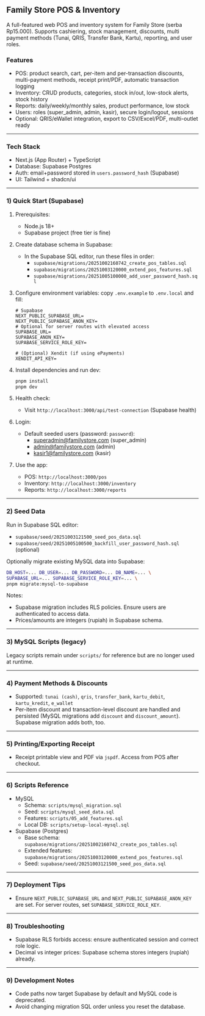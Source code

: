 ## Family Store POS & Inventory

A full-featured web POS and inventory system for Family Store (serba Rp15.000). Supports cashiering, stock management, discounts, multi payment methods (Tunai, QRIS, Transfer Bank, Kartu), reporting, and user roles.

### Features
- POS: product search, cart, per-item and per-transaction discounts, multi-payment methods, receipt print/PDF, automatic transaction logging
- Inventory: CRUD products, categories, stock in/out, low-stock alerts, stock history
- Reports: daily/weekly/monthly sales, product performance, low stock
- Users: roles (super_admin, admin, kasir), secure login/logout, sessions
- Optional: QRIS/eWallet integration, export to CSV/Excel/PDF, multi-outlet ready

---

### Tech Stack
- Next.js (App Router) + TypeScript
- Database: Supabase Postgres
- Auth: email+password stored in `users.password_hash` (Supabase)
- UI: Tailwind + shadcn/ui

---

### 1) Quick Start (Supabase)

1. Prerequisites:
   - Node.js 18+
   - Supabase project (free tier is fine)

2. Create database schema in Supabase:
   - In the Supabase SQL editor, run these files in order:
     - `supabase/migrations/20251002160742_create_pos_tables.sql`
     - `supabase/migrations/20251003120000_extend_pos_features.sql`
     - `supabase/migrations/20251005100000_add_user_password_hash.sql`

3. Configure environment variables: copy `.env.example` to `.env.local` and fill:
   ```env
   # Supabase
   NEXT_PUBLIC_SUPABASE_URL=
   NEXT_PUBLIC_SUPABASE_ANON_KEY=
   # Optional for server routes with elevated access
   SUPABASE_URL=
   SUPABASE_ANON_KEY=
   SUPABASE_SERVICE_ROLE_KEY=

   # (Optional) Xendit (if using ePayments)
   XENDIT_API_KEY=
   ```

4. Install dependencies and run dev:
   ```bash
   pnpm install
   pnpm dev
   ```

5. Health check:
   - Visit `http://localhost:3000/api/test-connection` (Supabase health)

6. Login:
   - Default seeded users (password: `password`):
     - superadmin@familystore.com (super_admin)
     - admin@familystore.com (admin)
     - kasir1@familystore.com (kasir)

7. Use the app:
   - POS: `http://localhost:3000/pos`
   - Inventory: `http://localhost:3000/inventory`
   - Reports: `http://localhost:3000/reports`

---

### 2) Seed Data
Run in Supabase SQL editor:
- `supabase/seed/20251003121500_seed_pos_data.sql`
- `supabase/seed/20251005100500_backfill_user_password_hash.sql` (optional)

Optionally migrate existing MySQL data into Supabase:

```bash
DB_HOST=... DB_USER=... DB_PASSWORD=... DB_NAME=... \
SUPABASE_URL=... SUPABASE_SERVICE_ROLE_KEY=... \
pnpm migrate:mysql-to-supabase
```

Notes:
- Supabase migration includes RLS policies. Ensure users are authenticated to access data.
- Prices/amounts are integers (rupiah) in Supabase schema.

---

### 3) MySQL Scripts (legacy)
Legacy scripts remain under `scripts/` for reference but are no longer used at runtime.

---

### 4) Payment Methods & Discounts
- Supported: `tunai (cash)`, `qris`, `transfer_bank`, `kartu_debit`, `kartu_kredit`, `e_wallet`
- Per-item discount and transaction-level discount are handled and persisted (MySQL migrations add `discount` and `discount_amount`). Supabase migration adds both, too.

---

### 5) Printing/Exporting Receipt
- Receipt printable view and PDF via `jspdf`. Access from POS after checkout.

---

### 6) Scripts Reference
- MySQL
  - Schema: `scripts/mysql_migration.sql`
  - Seed: `scripts/mysql_seed_data.sql`
  - Features: `scripts/05_add_features.sql`
  - Local DB: `scripts/setup-local-mysql.sql`
- Supabase (Postgres)
  - Base schema: `supabase/migrations/20251002160742_create_pos_tables.sql`
  - Extended features: `supabase/migrations/20251003120000_extend_pos_features.sql`
  - Seed: `supabase/seed/20251003121500_seed_pos_data.sql`

---

### 7) Deployment Tips
- Ensure `NEXT_PUBLIC_SUPABASE_URL` and `NEXT_PUBLIC_SUPABASE_ANON_KEY` are set. For server routes, set `SUPABASE_SERVICE_ROLE_KEY`.

---

### 8) Troubleshooting
- Supabase RLS forbids access: ensure authenticated session and correct role logic.
- Decimal vs integer prices: Supabase schema stores integers (rupiah) already.

---

### 9) Development Notes
- Code paths now target Supabase by default and MySQL code is deprecated.
- Avoid changing migration SQL order unless you reset the database.

